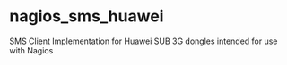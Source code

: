 nagios_sms_huawei
=================

SMS Client Implementation for Huawei SUB 3G dongles intended for use with Nagios

